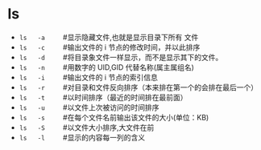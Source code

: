 # ls
- `ls   -a`     &emsp;&emsp; #显示隐藏文件,也就是显示目录下所有 文件
- `ls   -c`     &emsp;&emsp; #输出文件的 i 节点的修改时间，并以此排序
- `ls   -d`     &emsp;&emsp; #将目录象文件一样显示，而不是显示其下的文件。
- `ls   -n`     &emsp;&emsp; #用数字的 UID,GID 代替名称(属主属组名)
- `ls   -i`     &emsp;&emsp; #输出文件的 i 节点的索引信息
- `ls   -r`     &emsp;&emsp; #对目录和文件反向排序（本来排在第一个的会排在最后一个）
- `ls   -t`     &emsp;&emsp; #以时间排序（最近的时间排在最前面）
- `ls   -u`     &emsp;&emsp; #以文件上次被访问的时间排序
- `ls   -s`     &emsp;&emsp; #在每个文件名前输出该文件的大小(单位：KB)
- `ls   -S`     &emsp;&emsp; #以文件大小排序,大文件在前
- `ls   -l`     &emsp;&emsp; #显示的内容每一列的含义
